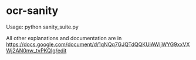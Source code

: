 # ocr-sanity

Usage:
python sanity_suite.py

All other explanations and documentation are in https://docs.google.com/document/d/1qNQq7GJQTdQQKUiAWIjWYG9xxVXWj2AN0nw_tvPKQIg/edit

